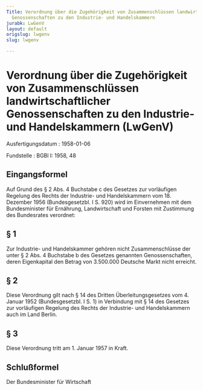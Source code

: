 ```yaml
---
Title: Verordnung über die Zugehörigkeit von Zusammenschlüssen landwirtschaftlicher
  Genossenschaften zu den Industrie- und Handelskammern
jurabk: LwGenV
layout: default
origslug: lwgenv
slug: lwgenv

---
```


# Verordnung über die Zugehörigkeit von Zusammenschlüssen landwirtschaftlicher Genossenschaften zu den Industrie- und Handelskammern (LwGenV)

Ausfertigungsdatum
:   1958-01-06

Fundstelle
:   BGBl I: 1958, 48



## Eingangsformel

Auf Grund des § 2 Abs. 4 Buchstabe c des Gesetzes zur vorläufigen
Regelung des Rechts der Industrie- und Handelskammern vom 18. Dezember
1956 (Bundesgesetzbl. I S. 920) wird im Einvernehmen mit dem
Bundesminister für Ernährung, Landwirtschaft und Forsten mit
Zustimmung des Bundesrates verordnet:


## § 1

Zur Industrie- und Handelskammer gehören nicht Zusammenschlüsse der
unter § 2 Abs. 4 Buchstabe b des Gesetzes genannten Genossenschaften,
deren Eigenkapital den Betrag von 3.500.000 Deutsche Markt nicht
erreicht.


## § 2

Diese Verordnung gilt nach § 14 des Dritten Überleitungsgesetzes vom
4\. Januar 1952 (Bundesgesetzbl. I S. 1) in Verbindung mit § 14 des
Gesetzes zur vorläufigen Regelung des Rechts der Industrie- und
Handelskammern auch im Land Berlin.


## § 3

Diese Verordnung tritt am 1. Januar 1957 in Kraft.


## Schlußformel

Der Bundesminister für Wirtschaft

